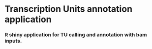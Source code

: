 # Transcription Units annotation application
### R shiny application for TU calling and annotation with bam inputs. 
